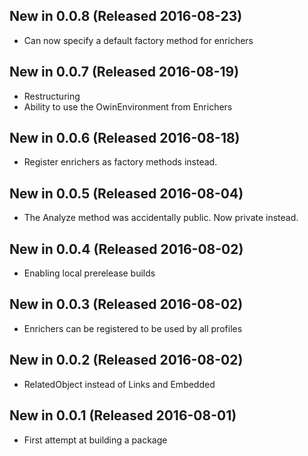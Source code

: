 ## New in 0.0.8 (Released 2016-08-23)
* Can now specify a default factory method for enrichers

## New in 0.0.7 (Released 2016-08-19)
* Restructuring
* Ability to use the OwinEnvironment from Enrichers

## New in 0.0.6 (Released 2016-08-18)
* Register enrichers as factory methods instead.

## New in 0.0.5 (Released 2016-08-04)
* The Analyze method was accidentally public. Now private instead.

## New in 0.0.4 (Released 2016-08-02)
* Enabling local prerelease builds

## New in 0.0.3 (Released 2016-08-02)
* Enrichers can be registered to be used by all profiles

## New in 0.0.2 (Released 2016-08-02)
* RelatedObject instead of Links and Embedded

## New in 0.0.1 (Released 2016-08-01)
* First attempt at building a package
